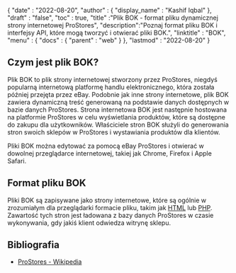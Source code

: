 {
  "date" : "2022-08-20",
  "author" : {
    "display_name" : "Kashif Iqbal"
},
  "draft" : "false",
  "toc" : true,
  "title" :"Plik BOK - format pliku dynamicznej strony internetowej ProStores",
  "description":"Poznaj format pliku BOK i interfejsy API, które mogą tworzyć i otwierać pliki BOK.",
  "linktitle" : "BOK",
  "menu" : {
    "docs" : {
      "parent" : "web"
}
},
  "lastmod" : "2022-08-20"
}

## Czym jest plik BOK?

Plik BOK to plik strony internetowej stworzony przez ProStores, niegdyś popularną internetową platformę handlu elektronicznego, która została później przejęta przez eBay. Podobnie jak inne strony internetowe, plik BOK zawiera dynamiczną treść generowaną na podstawie danych dostępnych w bazie danych ProStores. Strona internetowa BOK jest następnie hostowana na platformie ProStores w celu wyświetlania produktów, które są dostępne do zakupu dla użytkowników. Właściciele stron BOK służyli do generowania stron swoich sklepów w ProStores i wystawiania produktów dla klientów.

Pliki BOK można edytować za pomocą eBay ProStores i otwierać w dowolnej przeglądarce internetowej, takiej jak Chrome, Firefox i Apple Safari.

## Format pliku BOK

Pliki BOK są zapisywane jako strony internetowe, które są ogólnie w zrozumiałym dla przeglądarki formacie pliku, takim jak [HTML](/pl/web/html/) lub [PHP](/pl/programming/php/). Zawartość tych stron jest ładowana z bazy danych ProStores w czasie wykonywania, gdy jakiś klient odwiedza witrynę sklepu.

## Bibliografia

* [ProStores - Wikipedia](https://en.wikipedia.org/wiki/ProStores)

